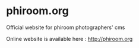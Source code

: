 phiroom.org
===========

Official website for phiroom photographers' cms

Online website is available here :
http://phiroom.org
